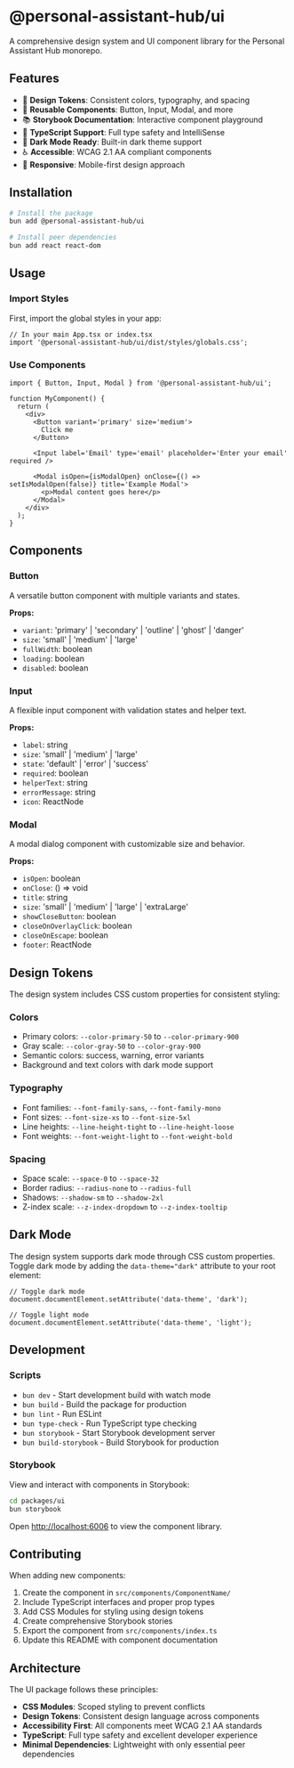 # @personal-assistant-hub/ui

A comprehensive design system and UI component library for the Personal Assistant Hub monorepo.

## Features

- 🎨 **Design Tokens**: Consistent colors, typography, and spacing
- 🧩 **Reusable Components**: Button, Input, Modal, and more
- 📚 **Storybook Documentation**: Interactive component playground
- 🎯 **TypeScript Support**: Full type safety and IntelliSense
- 🌙 **Dark Mode Ready**: Built-in dark theme support
- ♿ **Accessible**: WCAG 2.1 AA compliant components
- 📱 **Responsive**: Mobile-first design approach

## Installation

```bash
# Install the package
bun add @personal-assistant-hub/ui

# Install peer dependencies
bun add react react-dom
```

## Usage

### Import Styles

First, import the global styles in your app:

```tsx
// In your main App.tsx or index.tsx
import '@personal-assistant-hub/ui/dist/styles/globals.css';
```

### Use Components

```tsx
import { Button, Input, Modal } from '@personal-assistant-hub/ui';

function MyComponent() {
  return (
    <div>
      <Button variant='primary' size='medium'>
        Click me
      </Button>

      <Input label='Email' type='email' placeholder='Enter your email' required />

      <Modal isOpen={isModalOpen} onClose={() => setIsModalOpen(false)} title='Example Modal'>
        <p>Modal content goes here</p>
      </Modal>
    </div>
  );
}
```

## Components

### Button

A versatile button component with multiple variants and states.

**Props:**

- `variant`: 'primary' | 'secondary' | 'outline' | 'ghost' | 'danger'
- `size`: 'small' | 'medium' | 'large'
- `fullWidth`: boolean
- `loading`: boolean
- `disabled`: boolean

### Input

A flexible input component with validation states and helper text.

**Props:**

- `label`: string
- `size`: 'small' | 'medium' | 'large'
- `state`: 'default' | 'error' | 'success'
- `required`: boolean
- `helperText`: string
- `errorMessage`: string
- `icon`: ReactNode

### Modal

A modal dialog component with customizable size and behavior.

**Props:**

- `isOpen`: boolean
- `onClose`: () => void
- `title`: string
- `size`: 'small' | 'medium' | 'large' | 'extraLarge'
- `showCloseButton`: boolean
- `closeOnOverlayClick`: boolean
- `closeOnEscape`: boolean
- `footer`: ReactNode

## Design Tokens

The design system includes CSS custom properties for consistent styling:

### Colors

- Primary colors: `--color-primary-50` to `--color-primary-900`
- Gray scale: `--color-gray-50` to `--color-gray-900`
- Semantic colors: success, warning, error variants
- Background and text colors with dark mode support

### Typography

- Font families: `--font-family-sans`, `--font-family-mono`
- Font sizes: `--font-size-xs` to `--font-size-5xl`
- Line heights: `--line-height-tight` to `--line-height-loose`
- Font weights: `--font-weight-light` to `--font-weight-bold`

### Spacing

- Space scale: `--space-0` to `--space-32`
- Border radius: `--radius-none` to `--radius-full`
- Shadows: `--shadow-sm` to `--shadow-2xl`
- Z-index scale: `--z-index-dropdown` to `--z-index-tooltip`

## Dark Mode

The design system supports dark mode through CSS custom properties. Toggle dark mode by adding the
`data-theme="dark"` attribute to your root element:

```tsx
// Toggle dark mode
document.documentElement.setAttribute('data-theme', 'dark');

// Toggle light mode
document.documentElement.setAttribute('data-theme', 'light');
```

## Development

### Scripts

- `bun dev` - Start development build with watch mode
- `bun build` - Build the package for production
- `bun lint` - Run ESLint
- `bun type-check` - Run TypeScript type checking
- `bun storybook` - Start Storybook development server
- `bun build-storybook` - Build Storybook for production

### Storybook

View and interact with components in Storybook:

```bash
cd packages/ui
bun storybook
```

Open [http://localhost:6006](http://localhost:6006) to view the component library.

## Contributing

When adding new components:

1. Create the component in `src/components/ComponentName/`
2. Include TypeScript interfaces and proper prop types
3. Add CSS Modules for styling using design tokens
4. Create comprehensive Storybook stories
5. Export the component from `src/components/index.ts`
6. Update this README with component documentation

## Architecture

The UI package follows these principles:

- **CSS Modules**: Scoped styling to prevent conflicts
- **Design Tokens**: Consistent design language across components
- **Accessibility First**: All components meet WCAG 2.1 AA standards
- **TypeScript**: Full type safety and excellent developer experience
- **Minimal Dependencies**: Lightweight with only essential peer dependencies
